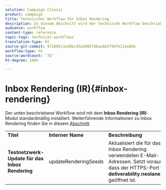 ```yaml
---
solution: Campaign Classic
product: campaign
title: Technischer Workflow für Inbox Rendering
description: In diesem Abschnitt wird der technische Workflow beschrieben, der mit dem Inbox Rendering-Package installiert wird.
audience: workflow
content-type: reference
topic-tags: technical-workflows
translation-type: ht
source-git-commit: 972885c3a38bcd3a260574bacbb3f507e11ae05b
workflow-type: ht
source-wordcount: '73'
ht-degree: 100%

---
```



# Inbox Rendering (IR){#inbox-rendering}

Der unten beschriebene Workflow wird mit dem **Inbox Rendering (IR)**-Modul standardmäßig installiert. Weiterführende Informationen zu Inbox Rendering finden Sie in diesem [Abschnitt](../../delivery/using/inbox-rendering.md).

<table> 
 <tbody> 
  <tr> 
   <td> <strong>Titel</strong><br /> </td> 
   <td> <strong>Interner Name</strong><br /> </td> 
   <td> <strong>Beschreibung</strong><br /> </td> 
  </tr> 
  <tr> 
   <td> <strong>Testnetzwerk-Update für das Inbox Rendering</strong><br /> </td> 
   <td> <span class="uicontrol">updateRenderingSeeds</span> <br /> </td> 
   <td> Aktualisiert die für das Inbox Rendering verwendeten E-Mail-Adressen. Setzt voraus, dass der HTTPS-Port für <strong>deliverability.neolane.net</strong> geöffnet ist.<br /> </td> 
  </tr> 
 </tbody> 
</table>

